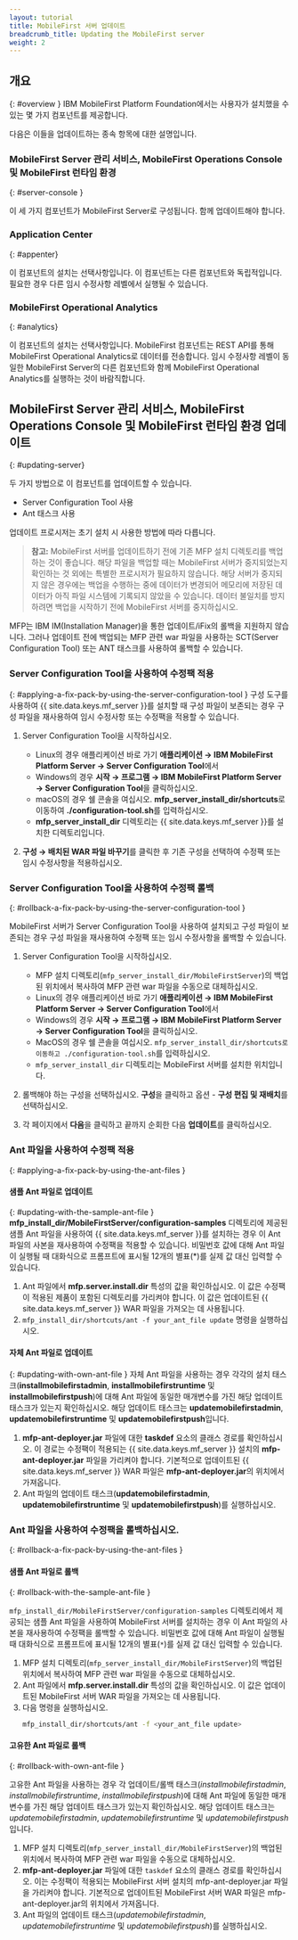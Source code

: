 ```yaml
---
layout: tutorial
title: MobileFirst 서버 업데이트
breadcrumb_title: Updating the MobileFirst server
weight: 2
---
```

<!-- NLS_CHARSET=UTF-8 -->
## 개요
{: #overview }
IBM MobileFirst Platform Foundation에서는 사용자가 설치했을 수 있는 몇 가지 컴포넌트를 제공합니다.

다음은 이들을 업데이트하는 종속 항목에 대한 설명입니다.

### MobileFirst Server 관리 서비스, MobileFirst Operations Console 및 MobileFirst 런타임 환경
{: #server-console }

이 세 가지 컴포넌트가 MobileFirst Server로 구성됩니다. 함께 업데이트해야 합니다.

### Application Center
{: #appenter}

이 컴포넌트의 설치는 선택사항입니다. 이 컴포넌트는 다른 컴포넌트와 독립적입니다. 필요한 경우 다른 임시 수정사항 레벨에서 실행될 수 있습니다.

### MobileFirst Operational Analytics
{: #analytics}

이 컴포넌트의 설치는 선택사항입니다. MobileFirst 컴포넌트는 REST API를 통해 MobileFirst Operational Analytics로 데이터를 전송합니다. 임시 수정사항 레벨이 동일한 MobileFirst Server의 다른 컴포넌트와 함께 MobileFirst Operational Analytics를 실행하는 것이 바람직합니다.


## MobileFirst Server 관리 서비스, MobileFirst Operations Console 및 MobileFirst 런타임 환경 업데이트
{: #updating-server}

두 가지 방법으로 이 컴포넌트를 업데이트할 수 있습니다.
* Server Configuration Tool 사용
* Ant 태스크 사용

업데이트 프로시저는 초기 설치 시 사용한 방법에 따라 다릅니다.

>**참고:** MobileFirst 서버를 업데이트하기 전에 기존 MFP 설치 디렉토리를 백업하는 것이 좋습니다.
> 해당 파일을 백업할 때는 MobileFirst 서버가 중지되었는지 확인하는 것 외에는 특별한 프로시저가 필요하지 않습니다.  해당 서버가 중지되지 않은 경우에는 백업을 수행하는 중에 데이터가 변경되어 메모리에 저장된 데이터가 아직 파일 시스템에 기록되지 않았을 수 있습니다. 데이터 불일치를 방지하려면 백업을 시작하기 전에 MobileFirst 서버를 중지하십시오.
>
MFP는 IBM IM(Installation Manager)을 통한 업데이트/iFix의 롤백을 지원하지 않습니다. 그러나 업데이트 전에 백업되는 MFP 관련 war 파일을 사용하는 SCT(Server Configuration Tool) 또는 ANT 태스크를 사용하여 롤백할 수 있습니다.
>

<!-- **Note:** Installation Manager(IM) does not support rolling back of an update/iFix. However, rollback is possible using Ant or Server Configuration Tool, if you have the old war files. -->

### Server Configuration Tool을 사용하여 수정팩 적용
{: #applying-a-fix-pack-by-using-the-server-configuration-tool }
구성 도구를 사용하여 {{ site.data.keys.mf_server }}를 설치할 때 구성 파일이 보존되는 경우 구성 파일을 재사용하여 임시 수정사항 또는 수정팩을 적용할 수 있습니다.

1. Server Configuration Tool을 시작하십시오.
    * Linux의 경우 애플리케이션 바로 가기 **애플리케이션 → IBM MobileFirst Platform Server → Server Configuration Tool**에서
    * Windows의 경우 **시작 → 프로그램 → IBM MobileFirst Platform Server → Server Configuration Tool**을 클릭하십시오.
    * macOS의 경우 쉘 콘솔을 여십시오. **mfp\_server\_install_dir/shortcuts**로 이동하여 **./configuration-tool.sh**를 입력하십시오.
    * **mfp\_server\_install\_dir** 디렉토리는 {{ site.data.keys.mf_server }}를 설치한 디렉토리입니다.

2. **구성 → 배치된 WAR 파일 바꾸기**를 클릭한 후 기존 구성을 선택하여 수정팩 또는 임시 수정사항을 적용하십시오.

### Server Configuration Tool을 사용하여 수정팩 롤백
{: #rollback-a-fix-pack-by-using-the-server-configuration-tool }

MobileFirst 서버가 Server Configuration Tool을 사용하여 설치되고 구성 파일이 보존되는 경우 구성 파일을 재사용하여 수정팩 또는 임시 수정사항을 롤백할 수 있습니다.

1.  Server Configuration Tool을 시작하십시오.
    * MFP 설치 디렉토리(`mfp_server_install_dir/MobileFirstServer`)의 백업된 위치에서 복사하여 MFP 관련 war 파일을 수동으로 대체하십시오.
    * Linux의 경우 애플리케이션 바로 가기 **애플리케이션 → IBM MobileFirst Platform Server → Server Configuration Tool**에서
    * Windows의 경우 **시작 → 프로그램 → IBM MobileFirst Platform Server → Server Configuration Tool**을 클릭하십시오.
    * MacOS의 경우 쉘 콘솔을 여십시오. `mfp_server_install_dir/shortcuts로 이동하고 ./configuration-tool.sh`를 입력하십시오.
    * `mfp_server_install_dir` 디렉토리는 MobileFirst 서버를 설치한 위치입니다.

2.  롤백해야 하는 구성을 선택하십시오. **구성**을 클릭하고 옵션 - **구성 편집 및 재배치**를 선택하십시오.

3.  각 페이지에서 **다음**을 클릭하고 끝까지 순회한 다음 **업데이트**를 클릭하십시오.


### Ant 파일을 사용하여 수정팩 적용
{: #applying-a-fix-pack-by-using-the-ant-files }

#### 샘플 Ant 파일로 업데이트
{: #updating-with-the-sample-ant-file }
**mfp\_install\_dir/MobileFirstServer/configuration-samples** 디렉토리에 제공된 샘플 Ant 파일을 사용하여 {{ site.data.keys.mf_server }}를 설치하는 경우 이 Ant 파일의 사본을 재사용하여 수정팩을 적용할 수 있습니다. 비밀번호 값에 대해 Ant 파일이 실행될 때 대화식으로 프롬프트에 표시될 12개의 별표(\*)를 실제 값 대신 입력할 수 있습니다.

1. Ant 파일에서 **mfp.server.install.dir** 특성의 값을 확인하십시오. 이 값은 수정팩이 적용된 제품이 포함된 디렉토리를 가리켜야 합니다. 이 값은 업데이트된 {{ site.data.keys.mf_server }} WAR 파일을 가져오는 데 사용됩니다.
2. `mfp_install_dir/shortcuts/ant -f your_ant_file update` 명령을 실행하십시오.

#### 자체 Ant 파일로 업데이트
{: #updating-with-own-ant-file }
자체 Ant 파일을 사용하는 경우 각각의 설치 태스크(**installmobilefirstadmin**, **installmobilefirstruntime** 및 **installmobilefirstpush**)에 대해 Ant 파일에 동일한 매개변수를 가진 해당 업데이트 태스크가 있는지 확인하십시오. 해당 업데이트 태스크는 **updatemobilefirstadmin**, **updatemobilefirstruntime** 및 **updatemobilefirstpush**입니다.

1. **mfp-ant-deployer.jar** 파일에 대한 **taskdef** 요소의 클래스 경로를 확인하십시오. 이 경로는 수정팩이 적용되는 {{ site.data.keys.mf_server }} 설치의 **mfp-ant-deployer.jar** 파일을 가리켜야 합니다. 기본적으로 업데이트된 {{ site.data.keys.mf_server }} WAR 파일은 **mfp-ant-deployer.jar**의 위치에서 가져옵니다.
2. Ant 파일의 업데이트 태스크(**updatemobilefirstadmin**, **updatemobilefirstruntime** 및 **updatemobilefirstpush**)를 실행하십시오.

### Ant 파일을 사용하여 수정팩을 롤백하십시오.
{: #rollback-a-fix-pack-by-using-the-ant-files }

#### 샘플 Ant 파일로 롤백
{: #rollback-with-the-sample-ant-file }

`mfp_install_dir/MobileFirstServer/configuration-samples` 디렉토리에서 제공되는 샘플 Ant 파일을 사용하여 MobileFirst 서버를 설치하는 경우 이 Ant 파일의 사본을 재사용하여 수정팩을 롤백할 수 있습니다. 비밀번호 값에 대해 Ant 파일이 실행될 때 대화식으로 프롬프트에 표시될 12개의 별표(`*`)를 실제 값 대신 입력할 수 있습니다.

1.  MFP 설치 디렉토리(`mfp_server_install_dir/MobileFirstServer`)의 백업된 위치에서 복사하여 MFP 관련 war 파일을 수동으로 대체하십시오.
2.  Ant 파일에서 **mfp.server.install.dir** 특성의 값을 확인하십시오. 이 값은 업데이트된 MobileFirst 서버 WAR 파일을 가져오는 데 사용됩니다.
3.  다음 명령을 실행하십시오.
    ```bash
    mfp_install_dir/shortcuts/ant -f <your_ant_file update>
    ```

#### 고유한 Ant 파일로 롤백
{: #rollback-with-own-ant-file }

고유한 Ant 파일을 사용하는 경우 각 업데이트/롤백 태스크(*installmobilefirstadmin*, *installmobilefirstruntime*, *installmobilefirstpush*)에 대해 Ant 파일에 동일한 매개변수를 가진 해당 업데이트 태스크가 있는지 확인하십시오. 해당 업데이트 태스크는 *updatemobilefirstadmin*, *updatemobilefirstruntime* 및 *updatemobilefirstpush*입니다.

1.  MFP 설치 디렉토리(`mfp_server_install_dir/MobileFirstServer`)의 백업된 위치에서 복사하여 MFP 관련 war 파일을 수동으로 대체하십시오.
2.  **mfp-ant-deployer.jar** 파일에 대한 `taskdef` 요소의 클래스 경로를 확인하십시오. 이는 수정팩이 적용되는 MobileFirst 서버 설치의 mfp-ant-deployer.jar 파일을 가리켜야 합니다. 기본적으로 업데이트된 MobileFirst 서버 WAR 파일은 mfp-ant-deployer.jar의 위치에서 가져옵니다.
3.  Ant 파일의 업데이트 태스크(*updatemobilefirstadmin*, *updatemobilefirstruntime* 및 *updatemobilefirstpush*)를 실행하십시오.
